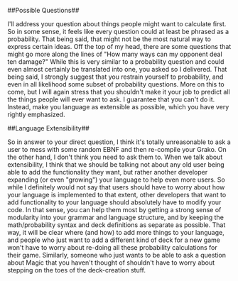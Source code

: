 ##Possible Questions##

I'll address your question about things people might want to calculate first. So in some sense, it feels like every
question could at least be phrased as a probability. That being said, that might not be the most natural way to
express certain ideas. Off the top of my head, there are some questions that might go more along the lines of
"How many ways can my opponent deal ten damage?" While this is very similar to a probability question and could
even almost certainly be translated into one, you asked so I delivered. That being said, I strongly suggest that you
restrain yourself to probability, and even in all likelihood some subset of probability questions. More on this to
come, but I will again stress that you shouldn't make it your job to predict all the things people will ever want to
ask. I guarantee that you can't do it. Instead, make you language as extensible as possible, which you have very
rightly emphasized.

##Language Extensibility##

So in answer to your direct question, I think it's totally unreasonable to ask a user to mess with some random
EBNF and then re-compile your Grako. On the other hand, I don't think you need to ask them to. When we talk about
extensibility, I think that we should be talking not about any old user being able to add the functionality they
want, but rather another developer expanding (or even "growing") your language to help even more users. So while I
definitely would not say that users should have to worry about how your language is implemented to that extent,
other developers that want to add functionality to your language should absolutely have to modify your code. In that
sense, you can help them most by getting a strong sense of modularity into your grammar and language structure, and
by keeping the math/probability syntax and deck definitions as separate as possible. That way, it will be clear where
(and how) to add more things to your language, and people who just want to add a different kind of deck for a new
game won't have to worry about re-doing all these probability calculations for their game. Similarly, someone who
just wants to be able to ask a question about Magic that you haven't thought of shouldn't have to worry about
stepping on the toes of the deck-creation stuff.
